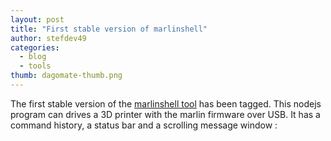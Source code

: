 ```yaml
---
layout: post
title: "First stable version of marlinshell"
author: stefdev49
categories:
  - blog
  - tools
thumb: dagomate-thumb.png
---
```

The first stable version of the [marlinshell tool](/projects/dagomate/) has been tagged. This nodejs program can drives a 3D printer with the marlin firmware over USB. It has a command history, a status bar and a scrolling message window :
<asciinema-player src="/assets/video/asciicast-137881.json" cols="80" rows="24"></asciinema-player>
